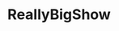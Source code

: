 ---
title: ReallyBigShow
crosslinks:
- Browns
- autotldr
- ButtSharpies
- WahoosTipi
- news
- DanLeBatardShow
- monsterdongs
- clevelandcavs
- IAmA
- '2013'
- nfl
---